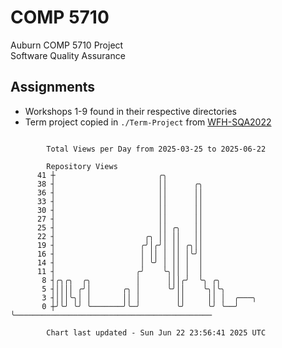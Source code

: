 # COMP 5710
Auburn COMP 5710 Project  
Software Quality Assurance

## Assignments
- Workshops 1-9 found in their respective directories
- Term project copied in `./Term-Project` from [WFH-SQA2022](https://github.com/wumphlett/WFH-SQA2022-AUBURN)

```

        Total Views per Day from 2025-03-25 to 2025-06-22

        Repository Views
      41 ┼                       ╭╮
      38 ┤                       ││      ╭╮
      36 ┤                       ││      ││
      33 ┤                       ││      ││
      30 ┤                       ││      ││
      27 ┤                       ││      ││
      25 ┤                       ││ ╭╮   ││
      22 ┤                    ╭╮ ││ ││   ││
      19 ┤                   ╭╯│╭╯│ ││ ╭╮││
      16 ┤                   │ ││ │ ││ │╰╯│
      14 ┤                   │ ╰╯ │ ││ │  │
      11 ┤                  ╭╯    ╰╮││ │  │
       8 ┤╭╮╭╮  ╭╮          │      │││╭╯  ╰╮ ╭╮
       5 ┤││││ ╭╯│       ╭╮ │      ╰╯││    ╰╮│╰╮
       3 ┤│││╰╮│ │       ││ │        ││     ││ │  ╭───╮
       0 ┼╯╰╯ ╰╯ ╰───────╯╰─╯        ╰╯     ╰╯ ╰──╯   ╰────────────────────────────────────────────

        Chart last updated - Sun Jun 22 23:56:41 2025 UTC
        
```
